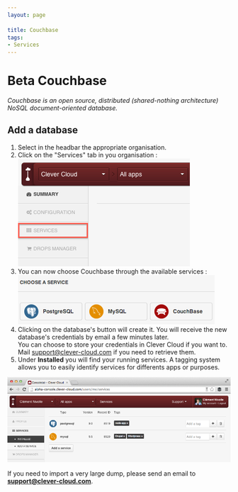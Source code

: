 ```yaml
---
layout: page

title: Couchbase
tags:
- Services
---
```

# <span class="label">Beta</span> Couchbase

*Couchbase is an open source, distributed (shared-nothing architecture) NoSQL document-oriented database.*

## Add a database
1. Select in the headbar the appropriate organisation.
2. Click on the "Services" tab in you organisation : <img class="thumbnail img_doc" src="/img/services.png">
4. You can now choose Couchbase through the available services : <img class="thumbnail img_doc" src="/img/mysql.png">
5. Clicking on the database's button will create it. You will receive the new database's credentials by email a few minutes later. <br>You can choose to store your credentials in Clever Cloud if you want to. Mail <support@clever-cloud.com> if you need to retrieve them.
6. Under **Installed** you will find your running services. A tagging system allows you to easily identify services for differents apps or purposes.
<div>
<a href="/img/screenshot-services.png" target="_blank"><img class="thumbnail img_doc" src="/img/screenshot-services.png"></a>
</div>

If you need to import a very large dump, please send an email to **support@clever-cloud.com**.

